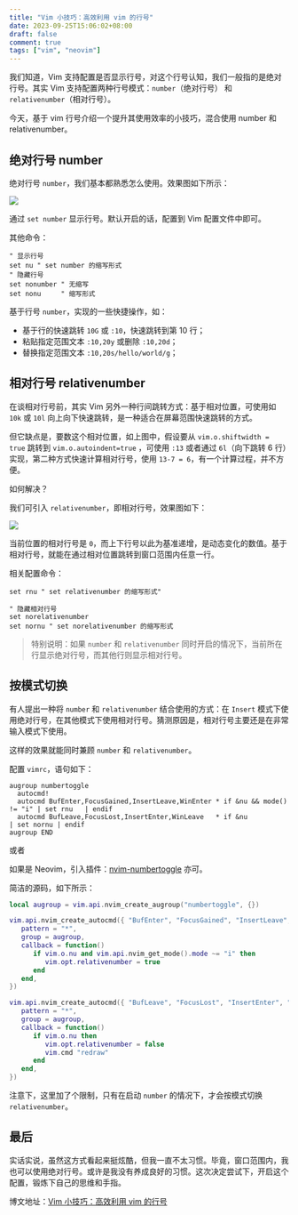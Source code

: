 ```yaml
---
title: "Vim 小技巧：高效利用 vim 的行号"
date: 2023-09-25T15:06:02+08:00
draft: false
comment: true
tags: ["vim", "neovim"]
---
```


我们知道，Vim 支持配置是否显示行号，对这个行号认知，我们一般指的是绝对行号。其实 Vim 支持配置两种行号模式：`number`（绝对行号） 和 `relativenumber`（相对行号）。

今天，基于 vim 行号介绍一个提升其使用效率的小技巧，混合使用 number 和 relativenumber。

## 绝对行号 number

绝对行号 `number`，我们基本都熟悉怎么使用。效果图如下所示： 

![](https://cdn.jsdelivr.net/gh/poloxue/images@main/2023-09-25-vim-tips-how-to-use-number-02.gif)

通过 `set number` 显示行号。默认开启的话，配置到 Vim 配置文件中即可。

其他命令：

```vim
" 显示行号
set nu " set number 的缩写形式
" 隐藏行号
set nonumber " 无缩写
set nonu     " 缩写形式
```

基于行号 `number`，实现的一些快捷操作，如：

- 基于行的快速跳转 `10G` 或 `:10`，快速跳转到第 10 行；
- 粘贴指定范围文本 `:10,20y` 或删除 `:10,20d`；
- 替换指定范围文本 `:10,20s/hello/world/g`；

## 相对行号 relativenumber

在谈相对行号前，其实 Vim 另外一种行间跳转方式：基于相对位置，可使用如 `10k` 或 `10l` 向上向下快速跳转，是一种适合在屏幕范围快速跳转的方式。

但它缺点是，要数这个相对位置，如上图中，假设要从 `vim.o.shiftwidth = true`  跳转到 `vim.o.autoindent=true` ，可使用 `:13` 或者通过 `6l`（向下跳转 6 行）实现，第二种方式快速计算相对行号，使用 `13-7 = 6`，有一个计算过程，并不方便。

如何解决？

我们可引入 `relativenumber`，即相对行号，效果图如下：

![](https://cdn.jsdelivr.net/gh/poloxue/images@main/2023-09-25-vim-tips-how-to-use-number-01.gif)

当前位置的相对行号是 `0`，而上下行号以此为基准递增，是动态变化的数值。基于相对行号，就能在通过相对位置跳转到窗口范围内任意一行。

相关配置命令：

```vim
set rnu " set relativenumber 的缩写形式"

" 隐藏相对行号
set norelativenumber
set nornu " set norelativenumber 的缩写形式
```

> 特别说明：如果 `number` 和 `relativenumber` 同时开启的情况下，当前所在行显示绝对行号，而其他行则显示相对行号。

## 按模式切换

有人提出一种将 `number` 和 `relativenumber` 结合使用的方式：在 `Insert` 模式下使用绝对行号，在其他模式下使用相对行号。猜测原因是，相对行号主要还是在非常输入模式下使用。

这样的效果就能同时兼顾 `number` 和 `relativenumber`。


配置 `vimrc`，语句如下：

```vim
augroup numbertoggle
  autocmd!
  autocmd BufEnter,FocusGained,InsertLeave,WinEnter * if &nu && mode() != "i" | set rnu   | endif
  autocmd BufLeave,FocusLost,InsertEnter,WinLeave   * if &nu                  | set nornu | endif
augroup END
```

或者

如果是 Neovim，引入插件：[nvim-numbertoggle](https://github.com/sitiom/nvim-numbertoggle) 亦可。

简洁的源码，如下所示：

```lua
local augroup = vim.api.nvim_create_augroup("numbertoggle", {})

vim.api.nvim_create_autocmd({ "BufEnter", "FocusGained", "InsertLeave", "CmdlineLeave", "WinEnter" }, {
   pattern = "*",
   group = augroup,
   callback = function()
      if vim.o.nu and vim.api.nvim_get_mode().mode ~= "i" then
         vim.opt.relativenumber = true
      end
   end,
})

vim.api.nvim_create_autocmd({ "BufLeave", "FocusLost", "InsertEnter", "CmdlineEnter", "WinLeave" }, {
   pattern = "*",
   group = augroup,
   callback = function()
      if vim.o.nu then
         vim.opt.relativenumber = false
         vim.cmd "redraw"
      end
   end,
})
```

注意下，这里加了个限制，只有在启动 `number` 的情况下，才会按模式切换 `relativenumber`。

## 最后

实话实说，虽然这方式看起来挺炫酷，但我一直不太习惯。毕竟，窗口范围内，我也可以使用绝对行号。或许是我没有养成良好的习惯。这次决定尝试下，开启这个配置，锻炼下自己的思维和手指。

博文地址：[Vim 小技巧：高效利用 vim 的行号](https://www.poloxue.com/posts/coder/2023-09-25-vim-tips-how-to-use-number/)
